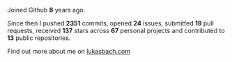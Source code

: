 Joined Github **8** years ago.

Since then I pushed **2351** commits, opened **24** issues, submitted **19** pull requests, received **137** stars across **67** personal projects and contributed to **13** public repositories.

Find out more about me on [lukasbach.com](https://lukasbach.com)
